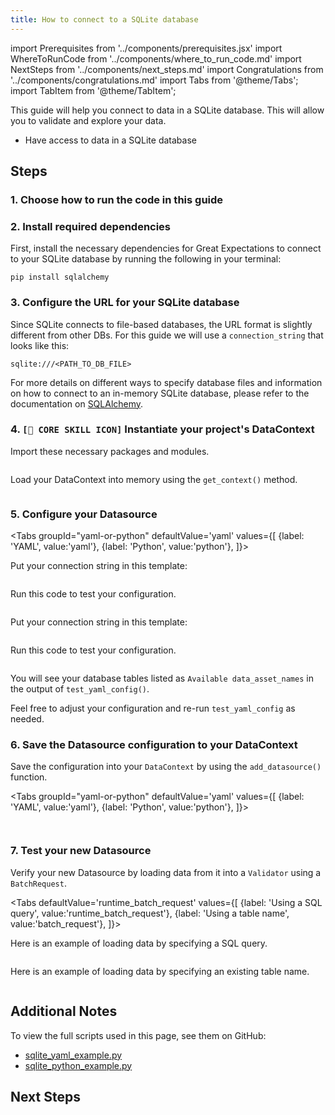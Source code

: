 ```yaml
---
title: How to connect to a SQLite database
---
```


import Prerequisites from '../components/prerequisites.jsx'
import WhereToRunCode from '../components/where_to_run_code.md'
import NextSteps from '../components/next_steps.md'
import Congratulations from '../components/congratulations.md'
import Tabs from '@theme/Tabs';
import TabItem from '@theme/TabItem';

This guide will help you connect to data in a SQLite database.
This will allow you to validate and explore your data.

<Prerequisites>

- Have access to data in a SQLite database

</Prerequisites>


## Steps

### 1. Choose how to run the code in this guide

<WhereToRunCode />

### 2. Install required dependencies

First, install the necessary dependencies for Great Expectations to connect to your SQLite database by running the following in your terminal:

```console
pip install sqlalchemy
```

### 3. Configure the URL for your SQLite database

Since SQLite connects to file-based databases, the URL format is slightly different from other DBs.
For this guide we will use a `connection_string` that looks like this:

```
sqlite:///<PATH_TO_DB_FILE>
```   

For more details on different ways to specify database files and information on how to connect to an in-memory SQLite database, please refer to the documentation on [SQLAlchemy](https://docs.sqlalchemy.org/en/14/core/engines.html#sqlite).


### 4. `[🍏 CORE SKILL ICON]` Instantiate your project's DataContext

Import these necessary packages and modules.

```python file=../../../../tests/integration/docusaurus/connecting_to_your_data/database/sqlite_yaml_example.py#L1-L4
```

Load your DataContext into memory using the `get_context()` method.

```python file=../../../../tests/integration/docusaurus/connecting_to_your_data/database/sqlite_yaml_example.py#L8
```

### 5. Configure your Datasource

<Tabs
  groupId="yaml-or-python"
  defaultValue='yaml'
  values={[
  {label: 'YAML', value:'yaml'},
  {label: 'Python', value:'python'},
  ]}>
  <TabItem value="yaml">

Put your connection string in this template:

```python file=../../../../tests/integration/docusaurus/connecting_to_your_data/database/sqlite_yaml_example.py#L10-L24
```
Run this code to test your configuration.
```python file=../../../../tests/integration/docusaurus/connecting_to_your_data/database/sqlite_yaml_example.py#L32
```

</TabItem>
<TabItem value="python">

Put your connection string in this template:

```python file=../../../../tests/integration/docusaurus/connecting_to_your_data/database/sqlite_python_example.py#L10-L27
```
Run this code to test your configuration.
```python file=../../../../tests/integration/docusaurus/connecting_to_your_data/database/sqlite_python_example.py#L33
```

</TabItem>
</Tabs>

You will see your database tables listed as `Available data_asset_names` in the output of `test_yaml_config()`.

Feel free to adjust your configuration and re-run `test_yaml_config` as needed.

### 6. Save the Datasource configuration to your DataContext

Save the configuration into your `DataContext` by using the `add_datasource()` function.

<Tabs
  groupId="yaml-or-python"
  defaultValue='yaml'
  values={[
  {label: 'YAML', value:'yaml'},
  {label: 'Python', value:'python'},
  ]}>
  <TabItem value="yaml">

```python file=../../../../tests/integration/docusaurus/connecting_to_your_data/database/sqlite_yaml_example.py#L34
```

</TabItem>
<TabItem value="python">

```python file=../../../../tests/integration/docusaurus/connecting_to_your_data/database/sqlite_python_example.py#L35
```

</TabItem>
</Tabs>

### 7. Test your new Datasource

Verify your new Datasource by loading data from it into a `Validator` using a `BatchRequest`.

<Tabs
  defaultValue='runtime_batch_request'
  values={[
  {label: 'Using a SQL query', value:'runtime_batch_request'},
  {label: 'Using a table name', value:'batch_request'},
  ]}>
  <TabItem value="runtime_batch_request">

Here is an example of loading data by specifying a SQL query.

```python file=../../../../tests/integration/docusaurus/connecting_to_your_data/database/sqlite_yaml_example.py#L37-L50
```

  </TabItem>

  <TabItem value="batch_request">

Here is an example of loading data by specifying an existing table name.

```python file=../../../../tests/integration/docusaurus/connecting_to_your_data/database/sqlite_python_example.py#L57-L68
```

  </TabItem>
</Tabs>

<Congratulations />

## Additional Notes

To view the full scripts used in this page, see them on GitHub:

- [sqlite_yaml_example.py](https://github.com/great-expectations/great_expectations/blob/develop/tests/integration/docusaurus/connecting_to_your_data/database/sqlite_yaml_example.py)
- [sqlite_python_example.py](https://github.com/great-expectations/great_expectations/blob/develop/tests/integration/docusaurus/connecting_to_your_data/database/sqlite_python_example.py)

## Next Steps

<NextSteps />
